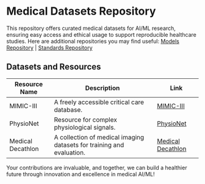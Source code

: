 # Medical Datasets Repository
This repository offers curated medical datasets for AI/ML research, ensuring easy access and ethical usage to support reproducible healthcare studies. Here are additional repositories you may find useful: [Models Repository](https://github.com/GlobalHealthAI/ModelLibrary) | [Standards Repository](https://github.com/GlobalHealthAI/StandardsAndPractices)

## Datasets and Resources

| Resource Name       | Description                                              | Link                                               |
| ------------------- | -------------------------------------------------------- | -------------------------------------------------- |
| MIMIC-III           | A freely accessible critical care database.              | [MIMIC-III](https://mimic.physionet.org/)          |
| PhysioNet           | Resource for complex physiological signals.              | [PhysioNet](https://physionet.org/)                |
| Medical Decathlon   | A collection of medical imaging datasets for training and evaluation. | [Medical Decathlon](http://medicaldecathlon.com/) |

Your contributions are invaluable, and together, we can build a healthier future through innovation and excellence in medical AI/ML!
